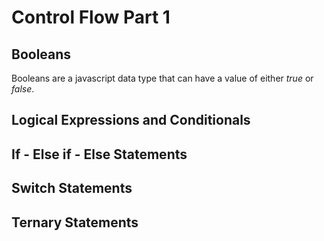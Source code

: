 # Control Flow Part 1

<h2> Booleans </h2>
Booleans are a javascript data type that can have a value of either <i>true</i> or <i>false</i>.



<h2>Logical Expressions and Conditionals</h2>

<h2> If - Else if - Else Statements </h2>

<h2> Switch Statements </h2>

<h2> Ternary Statements </h2>

